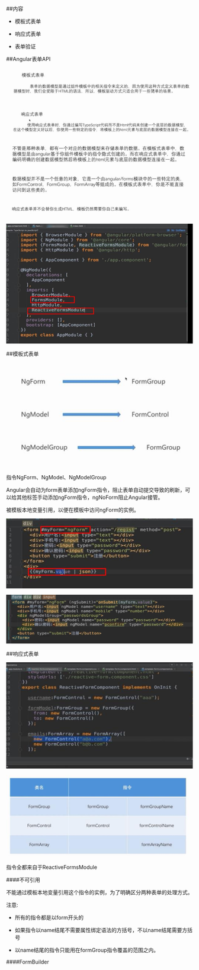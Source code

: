 ##内容

- 模板式表单

- 响应式表单

- 表单验证



##Angular表单API

![](/assets/360截图20171024234630050.jpg)

![](/assets/360截图20171024234702839.jpg)

![](/assets/360截图20171024234903667.jpg)

![](/assets/360截图20171024235049273.jpg)




##模板式表单

![](/assets/360截图20171025002101919.jpg)

指令NgForm、NgModel、NgModelGroup

Angular会自动为form表单添加ngForm指令，阻止表单自动提交导致的刷新，可以给其他标签手动添加ngForm指令，ngNoForm阻止Angular接管。

被模板本地变量引用，以便在模板中访问ngForm的实例。

![](/assets/360截图20171025001434065.jpg)

![](/assets/360截图20171025002253141.jpg)






##响应式表单

![](/assets/360截图20171025085528204.jpg)

![](/assets/360截图20171025003216388.jpg)

指令全都来自于ReactiveFormsModule

####不可引用

不能通过模板本地变量引用这个指令的实例，为了明确区分两种表单的处理方式。

注意:

- 所有的指令都是以form开头的

- 如果指令以name结尾不需要属性绑定语法的方括号，不以name结尾需要方括号

- 以name结尾的指令只能用在formGroup指令覆盖的范围之内。



####FormBuilder



























































































































